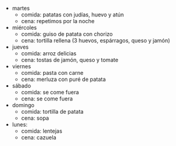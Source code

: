 
- martes
  - comida: patatas con judías, huevo y atún
  - cena: repetimos por la noche
- miércoles
  - comida: guiso de patata con chorizo
  - cena: tortilla rellena (3 huevos, espárragos, queso y jamón)
- jueves
  - comida: arroz delicias
  - cena: tostas de jamón, queso y tomate
- viernes
  - comida: pasta con carne
  - cena: merluza con puré de patata
- sábado
  - comida: se come fuera
  - cena: se come fuera
- domingo
  - comida: tortilla de patata
  - cena: sopa
- lunes:
  - comida: lentejas
  - cena: cazuela
